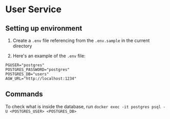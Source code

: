 # User Service

## Setting up environment

1. Create a `.env` file referencing from the `.env.sample` in the current directory

2. Here's an example of the `.env` file:

```
PGUSER="postgres"
POSTGRES_PASSWORD="postgres"
POSTGRES_DB="users"
AGW_URL="http://localhost:1234"
```

## Commands

To check what is inside the database, run `docker exec -it postgres psql -U <POSTGRES_USER> <POSTGRES_DB>`
